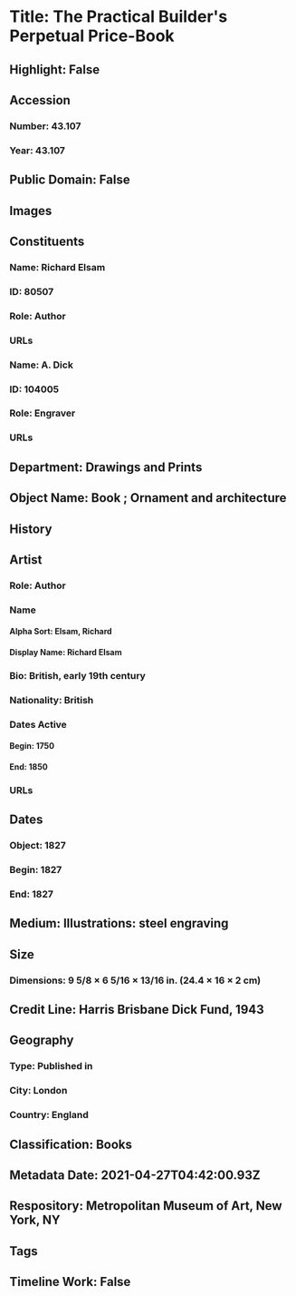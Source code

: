 # Title: The Practical Builder's Perpetual Price-Book
## Highlight: False
## Accession
### Number: 43.107
### Year: 43.107
## Public Domain: False
## Images
## Constituents
### Name: Richard Elsam
### ID: 80507
### Role: Author
### URLs
### Name: A. Dick
### ID: 104005
### Role: Engraver
### URLs
## Department: Drawings and Prints
## Object Name: Book ; Ornament and architecture
## History
## Artist
### Role: Author
### Name
#### Alpha Sort: Elsam, Richard
#### Display Name: Richard Elsam
### Bio: British, early 19th century
### Nationality: British
### Dates Active
#### Begin: 1750
#### End: 1850
### URLs
## Dates
### Object: 1827
### Begin: 1827
### End: 1827
## Medium: Illustrations: steel engraving
## Size
### Dimensions: 9 5/8 × 6 5/16 × 13/16 in. (24.4 × 16 × 2 cm)
## Credit Line: Harris Brisbane Dick Fund, 1943
## Geography
### Type: Published in
### City: London
### Country: England
## Classification: Books
## Metadata Date: 2021-04-27T04:42:00.93Z
## Respository: Metropolitan Museum of Art, New York, NY
## Tags
## Timeline Work: False